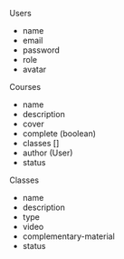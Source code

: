Users

- name
- email
- password
- role
- avatar

Courses

- name
- description
- cover
- complete (boolean)
- classes []
- author (User)
- status

Classes

- name
- description
- type
- video
- complementary-material
- status
